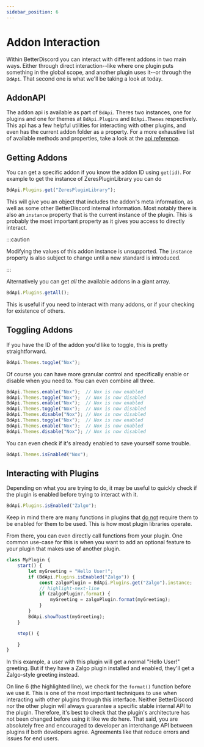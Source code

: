 ```yaml
---
sidebar_position: 6
---
```


# Addon Interaction

Within BetterDiscord you can interact with different addons in two main ways. Either through direct interaction--like where one plugin puts something in the global scope, and another plugin uses it--or through the `BdApi`. That second one is what we'll be taking a look at today.

## AddonAPI

The addon api is available as part of `BdApi`. Theres two instances, one for plugins and one for themes at `BdApi.Plugins` and `BdApi.Themes` respectively. This api has a few helpful utilities for interacting with other plugins, and even has the current addon folder as a property. For a more exhaustive list of available methods and properties, take a look at the [api reference](../api).

## Getting Addons

You can get a specific addon if you know the addon ID using `get(id)`. For example to get the instance of ZeresPluginLibrary you can do

```js
BdApi.Plugins.get("ZeresPluginLibrary");
```

This will give you an object that includes the addon's meta information, as well as some other BetterDiscord internal information. Most notably there is also an `instance` property that is the current instance of the plugin. This is probably the most important property as it gives you access to directly interact.

:::caution

Modifying the values of this addon instance is unsupported. The `instance` property is also subject to change until a new standard is introduced.

:::

Alternatively you can get _all_ the available addons in a giant array.

```js
BdApi.Plugins.getAll();
```

This is useful if you need to interact with many addons, or if your checking for existence of others.

## Toggling Addons

If you have the ID of the addon you'd like to toggle, this is pretty straightforward.

```js
BdApi.Themes.toggle("Nox");
```

Of course you can have more granular control and specifically enable or disable when you need to. You can even combine all three.

```js
BdApi.Themes.enable("Nox");  // Nox is now enabled
BdApi.Themes.toggle("Nox");  // Nox is now disabled
BdApi.Themes.enable("Nox");  // Nox is now enabled
BdApi.Themes.toggle("Nox");  // Nox is now disabled
BdApi.Themes.disable("Nox"); // Nox is now disabled
BdApi.Themes.toggle("Nox");  // Nox is now enabled
BdApi.Themes.enable("Nox");  // Nox is now enabled
BdApi.Themes.disable("Nox"); // Nox is now disabled
```

You can even check if it's already enabled to save yourself some trouble.

```js
BdApi.Themes.isEnabled("Nox");
```

## Interacting with Plugins

Depending on what you are trying to do, it may be useful to quickly check if the plugin is enabled before trying to interact with it.

```js
BdApi.Plugins.isEnabled("Zalgo");
```

Keep in mind there are many functions in plugins that <u>do not</u> require them to be enabled for them to be used. This is how most plugin libraries operate.

From there, you can even directly call functions from your plugin. One common use-case for this is when you want to add an optional feature to your plugin that makes use of another plugin.

```js showLineNumbers
class MyPlugin {
    start() {
        let myGreeting = "Hello User!";
        if (BdApi.Plugins.isEnabled("Zalgo")) {
            const zalgoPlugin = BdApi.Plugins.get("Zalgo").instance;
            // highlight-next-line
            if (zalgoPlugin?.format) {
                myGreeting = zalgoPlugin.format(myGreeting);
            }
        }
        BdApi.showToast(myGreeting);
    }

    stop() {

    }
}
```

In this example, a user with this plugin will get a normal "Hello User!" greeting. But if they have a Zalgo plugin installed and enabled, they'll get a Zalgo-style greeting instead.

On line 6 (the highlighted line), we check for the `format()` function before we use it. This is one of the most important techniques to use when interacting with other plugins through this interface. Neither BetterDiscord nor the other plugin will always guarantee a specific stable internal API to the plugin. Therefore, it's best to check that the plugin's architecture has not been changed before using it like we do here. That said, you are absolutely free and encouraged to developer an interchange API between plugins if both developers agree. Agreements like that reduce errors and issues for end users.